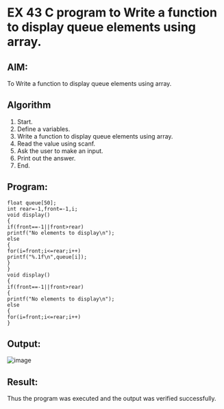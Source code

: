 # EX 43 C program to Write a function to display queue elements using array.

## AIM:
To Write a function to display queue elements using array.

## Algorithm
1. Start.
2. Define a variables.
3. Write a function to display queue elements using array.
4. Read the value using scanf.
5. Ask the user to make an input.
6. Print out the answer.
7. End.
     

## Program:
```
float queue[50];
int rear=-1,front=-1,i; 
void display()
{
if(front==-1||front>rear) 
printf("No elements to display\n"); 
else
{
for(i=front;i<=rear;i++) 
printf("%.1f\n",queue[i]);
}
}
void display()
{
if(front==-1||front>rear)
{
printf("No elements to display\n");
else
{
for(i=front;i<=rear;i++)
}

```

## Output:

![image](https://github.com/user-attachments/assets/a0a279d8-2b03-4e96-a470-597a3b74a740)


## Result:
Thus the program was executed and the output was verified successfully.
